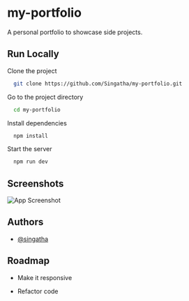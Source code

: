 # my-portfolio

A personal portfolio to showcase side projects.

## Run Locally

Clone the project

```bash
  git clone https://github.com/Singatha/my-portfolio.git
```

Go to the project directory

```bash
  cd my-portfolio
```

Install dependencies

```bash
  npm install
```

Start the server

```bash
  npm run dev
```


## Screenshots

![App Screenshot](https://via.placeholder.com/468x300?text=App+Screenshot+Here)


## Authors

- [@singatha](https://www.github.com/singatha)


## Roadmap

- Make it responsive

- Refactor code
